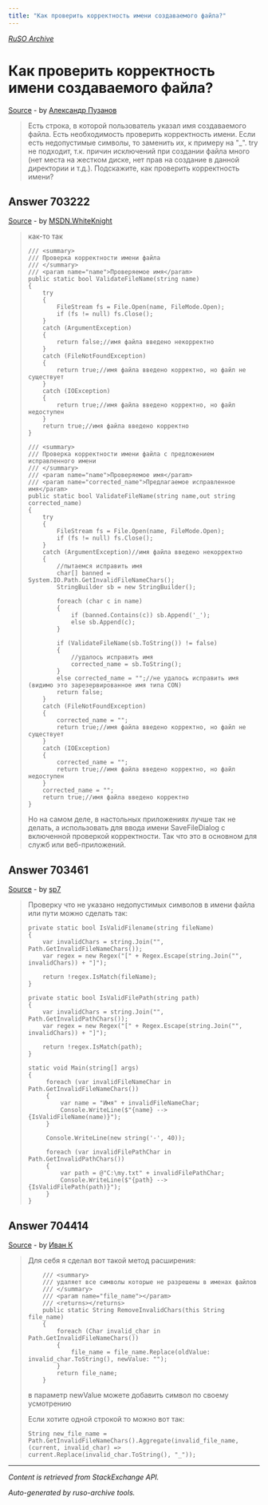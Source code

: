 ```yaml
---
title: "Как проверить корректность имени создаваемого файла?"
---
```

<p><i><a href="https://github.com/MSDN-WhiteKnight/ruso-archive/">RuSO Archive</a></i></p>
<h1>Как проверить корректность имени создаваемого файла?</h1>
<p><a href="https://ru.stackoverflow.com/questions/701857/%d0%9a%d0%b0%d0%ba-%d0%bf%d1%80%d0%be%d0%b2%d0%b5%d1%80%d0%b8%d1%82%d1%8c-%d0%ba%d0%be%d1%80%d1%80%d0%b5%d0%ba%d1%82%d0%bd%d0%be%d1%81%d1%82%d1%8c-%d0%b8%d0%bc%d0%b5%d0%bd%d0%b8-%d1%81%d0%be%d0%b7%d0%b4%d0%b0%d0%b2%d0%b0%d0%b5%d0%bc%d0%be%d0%b3%d0%be-%d1%84%d0%b0%d0%b9%d0%bb%d0%b0">Source</a> - by <a href="https://ru.stackoverflow.com/users/189850/%d0%90%d0%bb%d0%b5%d0%ba%d1%81%d0%b0%d0%bd%d0%b4%d1%80-%d0%9f%d1%83%d0%b7%d0%b0%d0%bd%d0%be%d0%b2">Александр Пузанов</a></p>
<blockquote>
<p>Есть строка, в которой пользователь указал имя создаваемого файла. Есть необходимость проверить корректность имени. Если есть недопустимые символы, то заменить их, к примеру на "_". try не подходит, т.к. причин исключений при создании файла много (нет места на жестком диске,  нет прав на создание в данной директории и т.д.). Подскажите, как проверить корректность имени?</p>

</blockquote>
<h2>Answer 703222</h2>
<p><a href="https://ru.stackoverflow.com/a/703222/">Source</a> - by <a href="https://ru.stackoverflow.com/users/240512/msdn-whiteknight">MSDN.WhiteKnight</a></p>
<blockquote>
<p>как-то так</p>

<pre><code>/// &lt;summary&gt;
/// Проверка корректности имени файла
/// &lt;/summary&gt;
/// &lt;param name="name"&gt;Проверяемое имя&lt;/param&gt;        
public static bool ValidateFileName(string name)
{
    try
    {
        FileStream fs = File.Open(name, FileMode.Open);
        if (fs != null) fs.Close();
    }
    catch (ArgumentException)
    {
        return false;//имя файла введено некорректно
    }
    catch (FileNotFoundException)
    {                
        return true;//имя файла введено корректно, но файл не существует
    }
    catch (IOException)
    {
        return true;//имя файла введено корректно, но файл недоступен
    }
    return true;//имя файла введено корректно
}

/// &lt;summary&gt;
/// Проверка корректности имени файла с предложением исправленного имени
/// &lt;/summary&gt;
/// &lt;param name="name"&gt;Проверяемое имя&lt;/param&gt;
/// &lt;param name="corrected_name"&gt;Предлагаемое исправленное имя&lt;/param&gt;        
public static bool ValidateFileName(string name,out string corrected_name)
{
    try
    {
        FileStream fs = File.Open(name, FileMode.Open);
        if (fs != null) fs.Close();
    }
    catch (ArgumentException)//имя файла введено некорректно
    {
        //пытаемся исправить имя
        char[] banned = System.IO.Path.GetInvalidFileNameChars();
        StringBuilder sb = new StringBuilder();

        foreach (char c in name)
        {
            if (banned.Contains(c)) sb.Append('_');
            else sb.Append(c);
        }

        if (ValidateFileName(sb.ToString()) != false)
        {
            //удалось исправить имя
            corrected_name = sb.ToString();
        }
        else corrected_name = "";//не удалось исправить имя (видимо это зарезервированное имя типа CON)
        return false;
    }
    catch (FileNotFoundException)
    {
        corrected_name = "";
        return true;//имя файла введено корректно, но файл не существует
    }
    catch (IOException)
    {
        corrected_name = "";
        return true;//имя файла введено корректно, но файл недоступен
    }
    corrected_name = "";
    return true;//имя файла введено корректно
}
</code></pre>

<p>Но на самом деле, в настольных приложениях лучше так не делать, а использовать для ввода имени SaveFileDialog с включенной проверкой корректности. Так что это в основном для служб или веб-приложений.</p>

</blockquote>
<h2>Answer 703461</h2>
<p><a href="https://ru.stackoverflow.com/a/703461/">Source</a> - by <a href="https://ru.stackoverflow.com/users/16781/sp7">sp7</a></p>
<blockquote>
<p>Проверку что не указано недопустимых символов в имени файла или пути можно сделать так:    </p>

<pre><code>private static bool IsValidFilename(string fileName)
{
    var invalidChars = string.Join("", Path.GetInvalidFileNameChars());
    var regex = new Regex("[" + Regex.Escape(string.Join("", invalidChars)) + "]");

    return !regex.IsMatch(fileName);
}

private static bool IsValidFilePath(string path)
{
    var invalidChars = string.Join("", Path.GetInvalidPathChars());
    var regex = new Regex("[" + Regex.Escape(string.Join("", invalidChars)) + "]");

    return !regex.IsMatch(path);
}

static void Main(string[] args)
{
     foreach (var invalidFileNameChar in Path.GetInvalidFileNameChars())
     {
         var name = "Имя" + invalidFileNameChar;
         Console.WriteLine($"{name} --&gt; {IsValidFileName(name)}");
     }

     Console.WriteLine(new string('-', 40));

     foreach (var invalidFilePathChar in Path.GetInvalidPathChars())
     {
         var path = @"C:\my.txt" + invalidFilePathChar;
         Console.WriteLine($"{path} --&gt; {IsValidFilePath(path)}");
     }   
}
</code></pre>

</blockquote>
<h2>Answer 704414</h2>
<p><a href="https://ru.stackoverflow.com/a/704414/">Source</a> - by <a href="https://ru.stackoverflow.com/users/252813/%d0%98%d0%b2%d0%b0%d0%bd-%d0%9a">Иван К</a></p>
<blockquote>
<p>Для себя я сделал вот такой метод расширения:</p>

<pre><code>    /// &lt;summary&gt;
    /// удаляет все символы которые не разрешены в именах файлов
    /// &lt;/summary&gt;
    /// &lt;param name="file_name"&gt;&lt;/param&gt;
    /// &lt;returns&gt;&lt;/returns&gt;
    public static String RemoveInvalidChars(this String file_name)
    {
        foreach (Char invalid_char in Path.GetInvalidFileNameChars())
        {
            file_name = file_name.Replace(oldValue: invalid_char.ToString(), newValue: "");
        }
        return file_name;
    }
</code></pre>

<p>в параметр newValue можете добавить символ по своему усмотрению</p>

<p>Если хотите одной строкой то можно вот так:</p>

<pre><code>String new_file_name = Path.GetInvalidFileNameChars().Aggregate(invalid_file_name, (current, invalid_char) =&gt; current.Replace(invalid_char.ToString(), "_"));
</code></pre>

</blockquote>
<hr/>
<p><i>Content is retrieved from StackExchange API. </i></p>
<p><i>Auto-generated by ruso-archive tools. </i></p>
